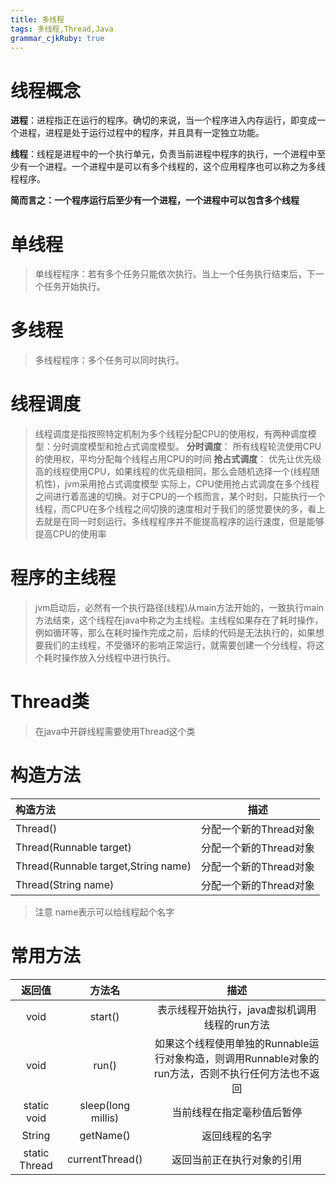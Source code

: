```yaml
---
title: 多线程
tags: 多线程,Thread,Java
grammar_cjkRuby: true
---
```



# 线程概念

**进程**：进程指正在运行的程序。确切的来说，当一个程序进入内存运行，即变成一个进程，进程是处于运行过程中的程序，并且具有一定独立功能。

**线程**：线程是进程中的一个执行单元，负责当前进程中程序的执行，一个进程中至少有一个进程。一个进程中是可以有多个线程的，这个应用程序也可以称之为多线程程序。

**简而言之：一个程序运行后至少有一个进程，一个进程中可以包含多个线程**

# 单线程
> 单线程程序：若有多个任务只能依次执行。当上一个任务执行结束后，下一个任务开始执行。

# 多线程

> 多线程程序：多个任务可以同时执行。

# 线程调度

> 线程调度是指按照特定机制为多个线程分配CPU的使用权，有两种调度模型：分时调度模型和抢占式调度模型。
> **分时调度**： 所有线程轮流使用CPU的使用权，平均分配每个线程占用CPU的时间
> **抢占式调度**： 优先让优先级高的线程使用CPU，如果线程的优先级相同，那么会随机选择一个(线程随机性)，jvm采用抢占式调度模型
> 实际上，CPU使用抢占式调度在多个线程之间进行着高速的切换。对于CPU的一个核而言，某个时刻，只能执行一个线程，而CPU在多个线程之间切换的速度相对于我们的感觉要快的多，看上去就是在同一时刻运行。多线程程序并不能提高程序的运行速度，但是能够提高CPU的使用率
 
 # 程序的主线程
 
 > jvm启动后，必然有一个执行路径(线程)从main方法开始的，一致执行main方法结束，这个线程在java中称之为主线程。主线程如果存在了耗时操作，例如循环等，那么在耗时操作完成之前，后续的代码是无法执行的，如果想要我们的主线程，不受循环的影响正常运行，就需要创建一个分线程，将这个耗时操作放入分线程中进行执行。

# Thread类

> 在java中开辟线程需要使用Thread这个类

# 构造方法

|   构造方法  |   描述  |
| :--- | :---: |
|   Thread()  |  分配一个新的Thread对象   |
| Thread(Runnable target)    |    分配一个新的Thread对象    |
| Thread(Runnable target,String name)    |   分配一个新的Thread对象     |
|   Thread(String name)  |    分配一个新的Thread对象    |

> 注意 name表示可以给线程起个名字

# 常用方法

|  返回值   |   方法名  |  描述   |
| :---: | :---: | :---: |
|  void   | start()    |  表示线程开始执行，java虚拟机调用线程的run方法   |
|void     | run()    |  如果这个线程使用单独的Runnable运行对象构造，则调用Runnable对象的run方法，否则不执行任何方法也不返回   |
| static void    |  sleep(long millis)   | 当前线程在指定毫秒值后暂停     |
|  String   | getName()    |   返回线程的名字  |
| static Thread     | currentThread()    | 返回当前正在执行对象的引用    |

